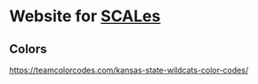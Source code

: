# Website for [SCALes](https://scales-mu.netlify.app/)



## Colors

https://teamcolorcodes.com/kansas-state-wildcats-color-codes/
